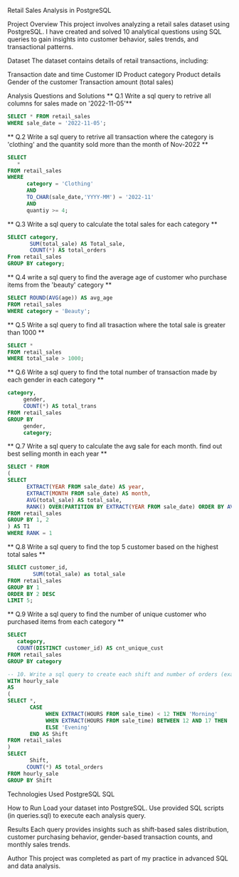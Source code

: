 Retail Sales Analysis in PostgreSQL

Project Overview
This project involves analyzing a retail sales dataset using PostgreSQL. I have created and solved 10 analytical questions using SQL queries to gain insights into customer behavior, sales trends, and transactional patterns.

Dataset
The dataset contains details of retail transactions, including:

Transaction date and time
Customer ID
Product category
Product details
Gender of the customer
Transaction amount (total sales)

Analysis Questions and Solutions
** Q.1 Write a sql query to retrive all columns for sales made on '2022-11-05'**
```sql
SELECT * FROM retail_sales
WHERE sale_date = '2022-11-05';
```
** Q.2 Write a sql query to retrive all transaction where the category is 'clothing' and the 
quantity sold more than the month of Nov-2022 **
```sql
SELECT
   *
FROM retail_sales
WHERE 
      category = 'Clothing'
      AND
	  TO_CHAR(sale_date,'YYYY-MM') = '2022-11'
      AND
	  quantiy >= 4;
```
** Q.3 Write a sql query to calculate the total sales for each category **
```sql
SELECT category,
       SUM(total_sale) AS Total_sale,
	   COUNT(*) AS total_orders
From retail_sales
GROUP BY category;
```
** Q.4 write a sql query to find the average age of customer who purchase items from the 'beauty' category **
```sql
SELECT ROUND(AVG(age)) AS avg_age
FROM retail_sales
WHERE category = 'Beauty';
```
** Q.5  Write a sql query to find all trasaction where the total sale is greater than 1000 **
```sql
SELECT *
FROM retail_sales
WHERE total_sale > 1000;
```
** Q.6 Write a sql query to find the total number of transaction made by each gender in each category **
```sql
category,
	 gender,
     COUNT(*) AS total_trans
FROM retail_sales
GROUP BY 
     gender,
	 category;
```
** Q.7 Write a sql query to calculate the avg sale for each month. find out best selling month in each year **
```sql
SELECT * FROM
(
SELECT 
      EXTRACT(YEAR FROM sale_date) AS year,
	  EXTRACT(MONTH FROM sale_date) AS month,
	  AVG(total_sale) AS total_sale,
	  RANK() OVER(PARTITION BY EXTRACT(YEAR FROM sale_date) ORDER BY AVG(total_sale) DESC)
FROM retail_sales
GROUP BY 1, 2
) AS T1
WHERE RANK = 1
```
** Q.8  Write a sql query to find the top 5 customer based on the highest total sales **
```sql
SELECT customer_id,
       	SUM(total_sale) as total_sale
FROM retail_sales
GROUP BY 1
ORDER BY 2 DESC
LIMIT 5;
```
** Q.9  Write a sql query to find the number of unique customer who purchased items from each category **
```sql
SELECT 
   category,
   COUNT(DISTINCT customer_id) AS cnt_unique_cust
FROM retail_sales
GROUP BY category

-- 10. Write a sql query to create each shift and number of orders (example morning<=12, afternoon between 12 & 17, evening > 17)
WITH hourly_sale
AS
(
SELECT *,
       CASE
	       	WHEN EXTRACT(HOURS FROM sale_time) < 12 THEN 'Morning'
			WHEN EXTRACT(HOURS FROM sale_time) BETWEEN 12 AND 17 THEN 'Afternoon'
			ELSE 'Evening'
	   END AS Shift
FROM retail_sales
)
SELECT 
       Shift,
      COUNT(*) AS total_orders
FROM hourly_sale
GROUP BY Shift
```
Technologies Used
PostgreSQL
SQL

How to Run
Load your dataset into PostgreSQL.
Use provided SQL scripts (in queries.sql) to execute each analysis query.

Results
Each query provides insights such as shift-based sales distribution, customer purchasing behavior, gender-based transaction counts, and monthly sales trends.

Author
This project was completed as part of my practice in advanced SQL and data analysis.
